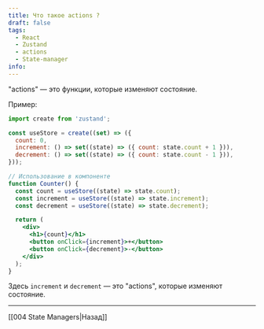 ```yaml
---
title: Что такое actions ?
draft: false
tags:
  - React
  - Zustand
  - actions
  - State-manager
info:
---
```

"actions" — это функции, которые изменяют состояние. 

Пример:

```jsx
import create from 'zustand';

const useStore = create((set) => ({
  count: 0,
  increment: () => set((state) => ({ count: state.count + 1 })),
  decrement: () => set((state) => ({ count: state.count - 1 })),
}));

// Использование в компоненте
function Counter() {
  const count = useStore((state) => state.count);
  const increment = useStore((state) => state.increment);
  const decrement = useStore((state) => state.decrement);

  return (
    <div>
      <h1>{count}</h1>
      <button onClick={increment}>+</button>
      <button onClick={decrement}>-</button>
    </div>
  );
}
```

Здесь `increment` и `decrement` — это "actions", которые изменяют состояние.

___

[[004 State Managers|Назад]]
